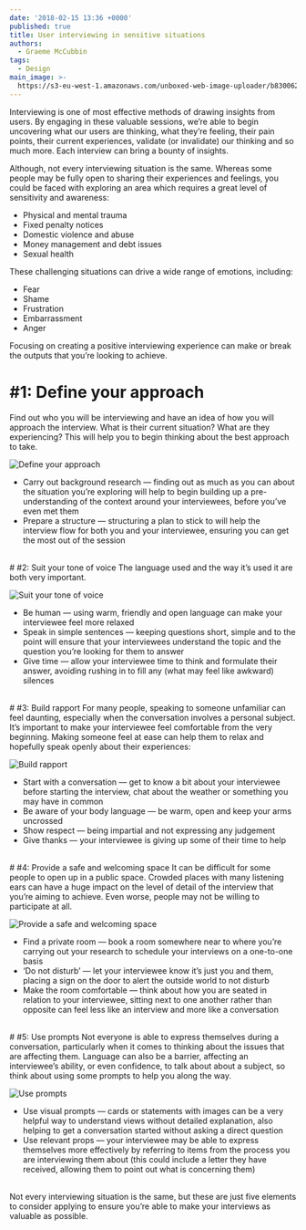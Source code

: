 ```yaml
---
date: '2018-02-15 13:36 +0000'
published: true
title: User interviewing in sensitive situations
authors:
  - Graeme McCubbin
tags:
  - Design
main_image: >-
  https://s3-eu-west-1.amazonaws.com/unboxed-web-image-uploader/b8300623b808ca374977a2b01fff5850.png
---
```

Interviewing is one of most effective methods of drawing insights from users. By engaging in these valuable sessions, we’re able to begin uncovering what our users are thinking, what they’re feeling, their pain points, their current experiences, validate (or invalidate) our thinking and so much more. Each interview can bring a bounty of insights.<br/>

Although, not every interviewing situation is the same. Whereas some people may be fully open to sharing their experiences and feelings, you could be faced with exploring an area which requires a great level of sensitivity and awareness:<br/>

- Physical and mental trauma
- Fixed penalty notices
- Domestic violence and abuse
- Money management and debt issues
- Sexual health

These challenging situations can drive a wide range of emotions, including:<br/>

- Fear
- Shame
- Frustration
- Embarrassment
- Anger

Focusing on creating a positive interviewing experience can make or break the outputs that you’re looking to achieve.<br/>

# #1: Define your approach
Find out who you will be interviewing and have an idea of how you will approach the interview. What is their current situation? What are they experiencing? This will help you to begin thinking about the best approach to take.<br/>

![Define your approach](https://s3-eu-west-1.amazonaws.com/unboxed-web-image-uploader/9dadba92dd7811d32c472d663e438e05.png)

- Carry out background research — finding out as much as you can about the situation you’re exploring will help to begin building up a pre-understanding of the context around your interviewees, before you’ve even met them
- Prepare a structure — structuring a plan to stick to will help the interview flow for both you and your interviewee, ensuring you can get the most out of the session

<br/>
# #2: Suit your tone of voice
The language used and the way it’s used it are both very important.<br/>

![Suit your tone of voice](https://s3-eu-west-1.amazonaws.com/unboxed-web-image-uploader/b8300623b808ca374977a2b01fff5850.png)

- Be human — using warm, friendly and open language can make your interviewee feel more relaxed
- Speak in simple sentences — keeping questions short, simple and to the point will ensure that your interviewees understand the topic and the question you’re looking for them to answer
- Give time — allow your interviewee time to think and formulate their answer, avoiding rushing in to fill any (what may feel like awkward) silences

<br/>
# #3: Build rapport
For many people, speaking to someone unfamiliar can feel daunting, especially when the conversation involves a personal subject. It’s important to make your interviewee feel comfortable from the very beginning. Making someone feel at ease can help them to relax and hopefully speak openly about their experiences:<br/>

![Build rapport](https://s3-eu-west-1.amazonaws.com/unboxed-web-image-uploader/a1a1eabe5cffd17ce6cf4225800dbf8c.png)

- Start with a conversation — get to know a bit about your interviewee before starting the interview, chat about the weather or something you may have in common
- Be aware of your body language — be warm, open and keep your arms uncrossed
- Show respect — being impartial and not expressing any judgement
- Give thanks — your interviewee is giving up some of their time to help

<br/>
# #4: Provide a safe and welcoming space
It can be difficult for some people to open up in a public space. Crowded places with many listening ears can have a huge impact on the level of detail of the interview that you’re aiming to achieve. Even worse, people may not be willing to participate at all.<br/>

![Provide a safe and welcoming space](https://s3-eu-west-1.amazonaws.com/unboxed-web-image-uploader/78bffb4bed5c54c7f5cf63938f7c2471.jpg)

- Find a private room — book a room somewhere near to where you’re carrying out your research to schedule your interviews on a one-to-one basis
- ‘Do not disturb’ — let your interviewee know it’s just you and them, placing a sign on the door to alert the outside world to not disturb
- Make the room comfortable — think about how you are seated in relation to your interviewee, sitting next to one another rather than opposite can feel less like an interview and more like a conversation

<br/>
# #5: Use prompts
Not everyone is able to express themselves during a conversation, particularly when it comes to thinking about the issues that are affecting them. Language can also be a barrier, affecting an interviewee’s ability, or even confidence, to talk about about a subject, so think about using some prompts to help you along the way.<br/>

![Use prompts](https://s3-eu-west-1.amazonaws.com/unboxed-web-image-uploader/73276028be7e644749d02a8e2ce25b23.png)

- Use visual prompts — cards or statements with images can be a very helpful way to understand views without detailed explanation, also helping to get a conversation started without asking a direct question
- Use relevant props — your interviewee may be able to express themselves more effectively by referring to items from the process you are interviewing them about (this could include a letter they have received, allowing them to point out what is concerning them)

<br/>
Not every interviewing situation is the same, but these are just five elements to consider applying to ensure you’re able to make your interviews as valuable as possible.












